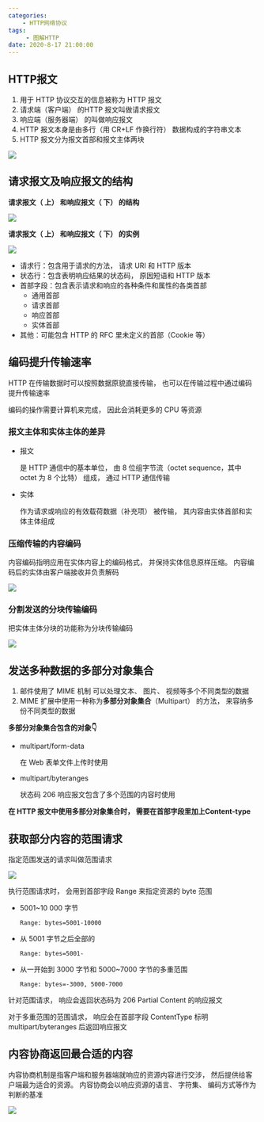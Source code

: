 ```yaml
---
categories:
    - HTTP网络协议
tags:
	 - 图解HTTP
date: 2020-8-17 21:00:00
---
```




## HTTP报文

1. 用于 HTTP 协议交互的信息被称为 HTTP 报文
2. 请求端（客户端） 的HTTP 报文叫做请求报文
3.  响应端（服务器端） 的叫做响应报文
4. HTTP 报文本身是由多行（用 CR+LF 作换行符） 数据构成的字符串文本
5. HTTP 报文分为报文首部和报文主体两块

![](https://s1.ax1x.com/2020/08/17/dn9I9f.png)

## 请求报文及响应报文的结构

**请求报文（ 上） 和响应报文（ 下） 的结构**

![](https://s1.ax1x.com/2020/08/17/dn9TgS.png)



**请求报文（ 上） 和响应报文（ 下） 的实例**

![](https://s1.ax1x.com/2020/08/17/dn9buQ.png)



* 请求行：包含用于请求的方法， 请求 URI 和 HTTP 版本
* 状态行：包含表明响应结果的状态码， 原因短语和 HTTP 版本
* 首部字段：包含表示请求和响应的各种条件和属性的各类首部
  * 通用首部
  * 请求首部
  * 响应首部
  * 实体首部
* 其他：可能包含 HTTP 的 RFC 里未定义的首部（Cookie 等）



## 编码提升传输速率

HTTP 在传输数据时可以按照数据原貌直接传输， 也可以在传输过程中通过编码提升传输速率

编码的操作需要计算机来完成， 因此会消耗更多的 CPU 等资源



### 报文主体和实体主体的差异

* 报文

  是 HTTP 通信中的基本单位， 由 8 位组字节流（octet sequence，其中 octet 为 8 个比特） 组成， 通过 HTTP 通信传输

* 实体

  作为请求或响应的有效载荷数据（补充项） 被传输， 其内容由实体首部和实体主体组成



### 压缩传输的内容编码

内容编码指明应用在实体内容上的编码格式， 并保持实体信息原样压缩。 内容编码后的实体由客户端接收并负责解码

![](https://s1.ax1x.com/2020/08/17/dn9o38.png)



### 分割发送的分块传输编码

把实体主体分块的功能称为分块传输编码

![](https://s1.ax1x.com/2020/08/17/dn97jg.png)



## 发送多种数据的多部分对象集合

1. 邮件使用了 MIME 机制 可以处理文本、 图片、 视频等多个不同类型的数据
2.  MIME 扩展中使用一种称为**多部分对象集合**（Multipart） 的方法， 来容纳多份不同类型的数据



**多部分对象集合包含的对象👇**

* multipart/form-data

  在 Web 表单文件上传时使用

* multipart/byteranges

  状态码 206 响应报文包含了多个范围的内容时使用



**在 HTTP 报文中使用多部分对象集合时， 需要在首部字段里加上Content-type**



##  获取部分内容的范围请求

指定范围发送的请求叫做范围请求

![](https://s1.ax1x.com/2020/08/17/dn9LHs.png)

执行范围请求时， 会用到首部字段 Range 来指定资源的 byte 范围



* 5001~10 000 字节

  ```
  Range: bytes=5001-10000
  ```

* 从 5001 字节之后全部的

  ```
  Range: bytes=5001-
  ```

* 从一开始到 3000 字节和 5000~7000 字节的多重范围

  ```
  Range: bytes=-3000, 5000-7000
  ```

  

针对范围请求， 响应会返回状态码为 206 Partial Content 的响应报文

对于多重范围的范围请求， 响应会在首部字段 ContentType 标明 multipart/byteranges 后返回响应报文



## 内容协商返回最合适的内容

内容协商机制是指客户端和服务器端就响应的资源内容进行交涉， 然后提供给客户端最为适合的资源。 内容协商会以响应资源的语言、 字符集、 编码方式等作为判断的基准

![](https://s1.ax1x.com/2020/08/17/dn9qBj.png)